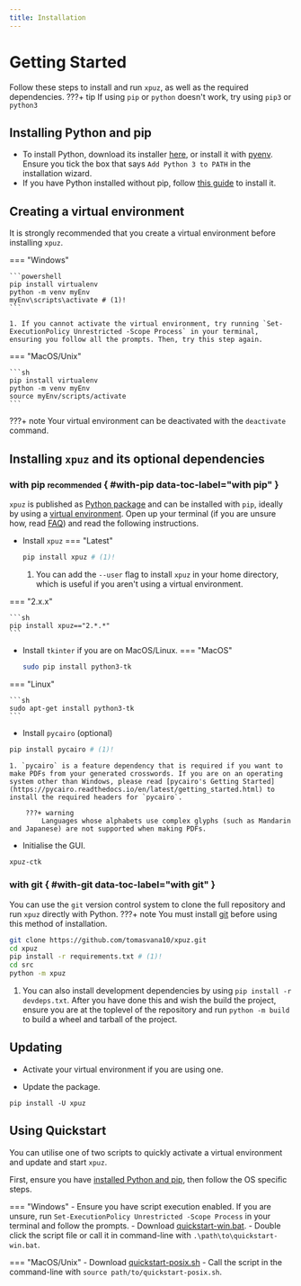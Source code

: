 ```yaml
---
title: Installation
---
```


# Getting Started
Follow these steps to install and run `xpuz`, as well as the required dependencies.
???+ tip
    If using `pip` or `python` doesn't work, try using `pip3` or `python3`

## Installing Python and pip
- To install Python, download its installer [here](https://www.python.org/downloads/), or install it with [pyenv](https://github.com/pyenv/pyenv). Ensure you tick the box that says `Add Python 3 to PATH` in the installation wizard.
- If you have Python installed without pip, follow [this guide](https://pip.pypa.io/en/stable/installation/) to install it.

## Creating a virtual environment
It is strongly recommended that you create a virtual environment before installing `xpuz`. 

=== "Windows"

    ```powershell
    pip install virtualenv
    python -m venv myEnv
    myEnv\scripts\activate # (1)!
    ```

    1. If you cannot activate the virtual environment, try running `Set-ExecutionPolicy Unrestricted -Scope Process` in your terminal, ensuring you follow all the prompts. Then, try this step again.

=== "MacOS/Unix"

    ```sh
    pip install virtualenv
    python -m venv myEnv
    source myEnv/scripts/activate
    ```
    
???+ note
    Your virtual environment can be deactivated with the `deactivate` command.

## Installing `xpuz` and its optional dependencies
### with pip <small>recommended</small> { #with-pip data-toc-label="with pip" }
`xpuz` is published as [Python package](https://pypi.org/project/xpuz/) and can be installed with `pip`, ideally by using a [virtual environment](https://realpython.com/what-is-pip/#using-pip-in-a-python-virtual-environment). Open up your terminal (if you are unsure how, read [FAQ](faq.md)) and read the following instructions.

- Install `xpuz`
=== "Latest"

    ```sh
    pip install xpuz # (1)!
    ```

    1. You can add the `--user` flag to install `xpuz` in your home directory, which is useful if you aren't using a virtual environment.

=== "2.x.x"

    ```sh
    pip install xpuz=="2.*.*" 
    ```

- Install `tkinter` if you are on MacOS/Linux.
=== "MacOS"

    ```sh
    sudo pip install python3-tk
    ```

=== "Linux"

    ```sh
    sudo apt-get install python3-tk
    ```

- Install `pycairo` (optional)
```sh
pip install pycairo # (1)!
```

    1. `pycairo` is a feature dependency that is required if you want to make PDFs from your generated crosswords. If you are on an operating system other than Windows, please read [pycairo's Getting Started](https://pycairo.readthedocs.io/en/latest/getting_started.html) to install the required headers for `pycairo`.

        ???+ warning
            Languages whose alphabets use complex glyphs (such as Mandarin and Japanese) are not supported when making PDFs.

- Initialise the GUI.
```txt
xpuz-ctk
```

### with git { #with-git data-toc-label="with git" }
You can use the `git` version control system to clone the full repository and run `xpuz` directly with Python.
???+ note 
    You must install [git](https://git-scm.com/downloads) before using this method of installation.

```sh
git clone https://github.com/tomasvana10/xpuz.git
cd xpuz
pip install -r requirements.txt # (1)!
cd src
python -m xpuz
```

1. You can also install development dependencies by using `pip install -r devdeps.txt`. After you have done this and wish the build the project, ensure you are at the toplevel of the repository and run `python -m build` to build a wheel and tarball of the project.

## Updating
- Activate your virtual environment if you are using one.
   
- Update the package.
```
pip install -U xpuz
```

## Using Quickstart
You can utilise one of two scripts to quickly activate a virtual environment and update and start `xpuz`.

First, ensure you have [installed Python and pip](#installing-python-and-pip), then follow the OS specific steps.

=== "Windows"
    - Ensure you have script execution enabled. If you are unsure, run `Set-ExecutionPolicy Unrestricted -Scope Process` in your terminal and follow the prompts.
    - Download [quickstart-win.bat](https://github.com/tomasvana10/xpuz/blob/main/quickstart-win.bat).
    - Double click the script file or call it in command-line with `.\path\to\quickstart-win.bat`.

=== "MacOS/Unix"
      - Download [quickstart-posix.sh](https://github.com/tomasvana10/xpuz/blob/main/quickstart-posix.sh)
      - Call the script in the command-line with `source path/to/quickstart-posix.sh`.
